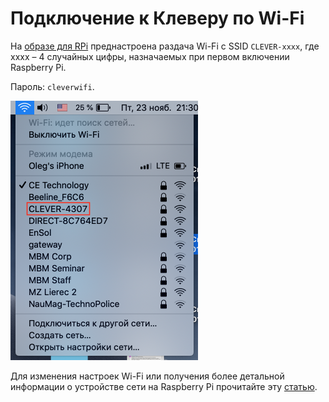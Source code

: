 Подключение к Клеверу по Wi-Fi
===

На [образе для RPi](microsd_images.md) преднастроена раздача Wi-Fi с SSID `CLEVER-xxxx`, где xxxx – 4 случайных цифры, назначаемых при первом включении Raspberry Pi.

Пароль: `cleverwifi`.

<img src="assets/ssid.png" width="300px" alt="Wi-Fi SSID">

Для изменения настроек Wi-Fi или получения более детальной информации о устройстве сети на Raspberry Pi прочитайте эту [статью](network.md).
